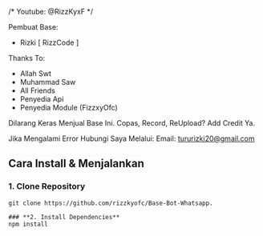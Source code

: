 /*
Youtube: @RizzKyxF
*/

Pembuat Base:
- Rizki [ RizzCode ]

Thanks To: 
- Allah Swt
- Muhammad Saw
- All Friends
- Penyedia Api
- Penyedia Module (FizzxyOfc)

Dilarang Keras Menjual Base Ini.
Copas, Record, ReUpload? Add Credit Ya.

Jika Mengalami Error Hubungi Saya Melalui:
Email: tururizki20@gmail.com


## Cara Install & Menjalankan 

### **1. Clone Repository**
```Sh
git clone https://github.com/rizzkyofc/Base-Bot-Whatsapp.

### **2. Install Dependencies**
npm install
